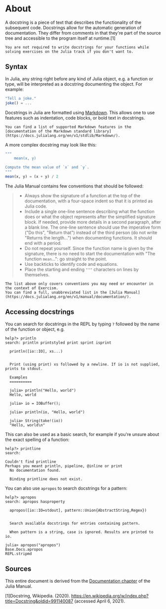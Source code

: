 # About

A docstring is a piece of text that describes the functionality of the subsequent code.
Docstrings allow for the automatic generation of documentation.
They differ from comments in that they're part of the source tree and accessible to the program itself at runtime.[1]

~~~~exercism/note
You are not required to write docstrings for your functions while solving exercises on the Julia track if you don't want to.
~~~~

## Syntax

In Julia, any string right before any kind of Julia object, e.g. a function or type, will be interpreted as a docstring documenting the object.
For example:

```julia
"Tell a joke."
joke() = ...
```

Docstrings in Julia are formatted using [Markdown](https://en.wikipedia.org/wiki/Markdown).
This allows one to use features such as indentation, code blocks, or bold text in docstrings.

~~~~exercism/note
You can find a list of supported Markdown features in the [documentation of the Markdown standard library](https://docs.julialang.org/en/v1/stdlib/Markdown/).
~~~~

A more complex docstring may look like this:

````julia
"""
    mean(x, y)

Compute the mean value of `x` and `y`.
"""
mean(x, y) = (x + y) / 2
````

The Julia Manual contains few conventions that should be followed:

> - Always show the signature of a function at the top of the documentation, with a four-space indent so that it is printed as Julia code.
> - Include a single one-line sentence describing what the function does or what the object represents after the simplified signature block.
>    If needed, provide more details in a second paragraph, after a blank line.
>    The one-line sentence should use the imperative form ("Do this", "Return that") instead of the third person (do not write "Returns the length...") when documenting functions.
>    It should end with a period.
> - Do not repeat yourself.
>    Since the function name is given by the signature, there is no need to start the documentation with "The function `mean`...": go straight to the point.
> - Use backticks to identify code and equations.
> - Place the starting and ending `"""` characters on lines by themselves.

~~~~exercism/note
The list above only covers conventions you may need or encounter in the context of Exercism.
You can find a full, unabbreviated list in the [Julia Manual](https://docs.julialang.org/en/v1/manual/documentation/).
~~~~

## Accessing docstrings

You can search for docstrings in the REPL by typing `?` followed by the name of the function or object, e.g.

```julia-repl
help?> println
search: println printstyled print sprint isprint

  println([io::IO], xs...)


  Print (using print) xs followed by a newline. If io is not supplied, prints to stdout.

  Examples
  ==========

  julia> println("Hello, world")
  Hello, world

  julia> io = IOBuffer();

  julia> println(io, "Hello, world")

  julia> String(take!(io))
  "Hello, world\n"
```

This can also be used as a basic search, for example if you're unsure about the exact spelling of a function:

```julia-repl
help?> printline
search:

Couldn't find printline
Perhaps you meant println, pipeline, @inline or print
  No documentation found.

  Binding printline does not exist.
```

You can also use `apropos` to search docstrings for a pattern:

```julia-repl
help?> apropos
search: apropos hasproperty

  apropos([io::IO=stdout], pattern::Union{AbstractString,Regex})


  Search available docstrings for entries containing pattern.

  When pattern is a string, case is ignored. Results are printed to io.

julia> apropos("apropos")
Base.Docs.apropos
REPL.stripmd
```

## Sources

This entire document is derived from the [Documentation chapter](https://docs.julialang.org/en/v1/manual/documentation/) of the Julia Manual.

[1]Docstring, Wikipedia. (2020). https://en.wikipedia.org/w/index.php?title=Docstring&oldid=991140087 (accessed April 6, 2021).

